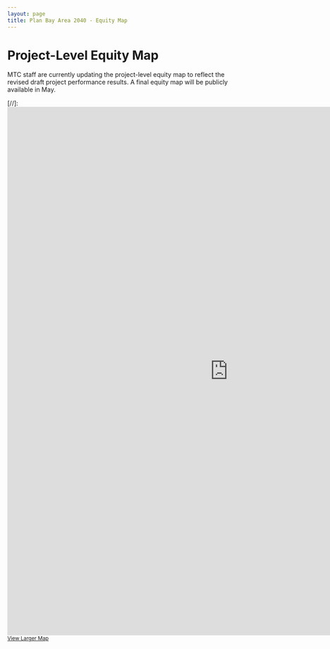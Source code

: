 ```yaml
---
layout: page
title: Plan Bay Area 2040 - Equity Map
---
```


# Project-Level Equity Map

MTC staff are currently updating the project-level equity map to reflect the revised draft project performance results. A final equity map will be publicly available in May.

[//]: <iframe width="1000" height="1200" frameborder="0" marginheight="0" marginwidth="0" src="http://mtc.maps.arcgis.com/apps/webappviewer/index.html?id=f4ebf57e570c42bb9d321bd7d8efeb81"></iframe><br /><small><a href="http://mtc.maps.arcgis.com/apps/webappviewer/index.html?id=f4ebf57e570c42bb9d321bd7d8efeb81">View Larger Map</a></small>

